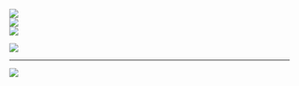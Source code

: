 ![](https://github-readme-stats.vercel.app/api?username=peacewalker122&theme=default&hide_border=false&include_all_commits=true&count_private=true)<br/>
![](https://github-readme-streak-stats.herokuapp.com/?user=peacewalker122&theme=default&hide_border=false)<br/>
![](https://github-readme-stats.vercel.app/api/top-langs/?username=peacewalker122&theme=default&hide_border=false&include_all_commits=true&count_private=true&layout=compact)

![](https://github-contributor-stats.vercel.app/api?username=peacewalker122&limit=5&theme=dark&combine_all_yearly_contributions=true)

---
[![](https://visitcount.itsvg.in/api?id=peacewalker122&icon=0&color=0)](https://visitcount.itsvg.in)

<!-- Proudly created with GPRM ( https://gprm.itsvg.in ) -->
